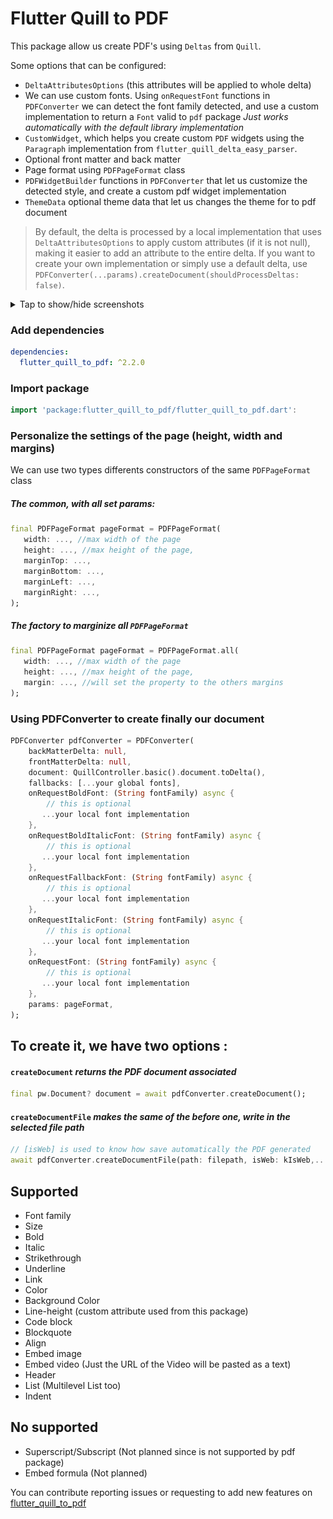 # Flutter Quill to PDF

This package allow us create PDF's using `Deltas` from `Quill`.

Some options that can be configured:

- `DeltaAttributesOptions` (this attributes will be applied to whole delta)
- We can use custom fonts. Using `onRequestFont` functions in `PDFConverter` we can detect the font family detected, and use a custom implementation to return a `Font` valid to `pdf` package _Just works automatically with the default library implementation_
- `CustomWidget`, which helps you create custom `PDF` widgets using the `Paragraph` implementation from `flutter_quill_delta_easy_parser`.
- Optional front matter and back matter
- Page format using `PDFPageFormat` class
- `PDFWidgetBuilder` functions in `PDFConverter` that let us customize the detected style, and create a custom pdf widget implementation
- `ThemeData` optional theme data that let us changes the theme for to pdf document

> By default, the delta is processed by a local implementation that uses `DeltaAttributesOptions` to apply custom attributes (if it is not null), making it easier to add an attribute to the entire delta. If you want to create your own implementation or simply use a default delta, use `PDFConverter(...params).createDocument(shouldProcessDeltas: false)`.

<details>
    <summary>Tap to show/hide screenshots</summary>
    <br>
<img src="./example/assets/delta_to_convert.jpg" width="250" alt="Delta in editor">
<img src="./example/assets/delta_converted.jpg" width="350" alt="Delta converted in PDF">
</details>

### Add dependencies

```yaml
dependencies:
  flutter_quill_to_pdf: ^2.2.0
```

### Import package

```dart
import 'package:flutter_quill_to_pdf/flutter_quill_to_pdf.dart':
```

### Personalize the settings of the page (height, width and margins)

We can use two types differents constructors of the same `PDFPageFormat` class

##### The common, with all set params:

```dart
final PDFPageFormat pageFormat = PDFPageFormat(
   width: ..., //max width of the page
   height: ..., //max height of the page,
   marginTop: ...,
   marginBottom: ...,
   marginLeft: ...,
   marginRight: ...,
);
```

##### The factory to marginize all `PDFPageFormat`

```dart
final PDFPageFormat pageFormat = PDFPageFormat.all(
   width: ..., //max width of the page
   height: ..., //max height of the page,
   margin: ..., //will set the property to the others margins
);
```

### Using PDFConverter to create finally our document

```dart
PDFConverter pdfConverter = PDFConverter(
    backMatterDelta: null,
    frontMatterDelta: null,
    document: QuillController.basic().document.toDelta(),
    fallbacks: [...your global fonts],
    onRequestBoldFont: (String fontFamily) async {
        // this is optional
       ...your local font implementation
    },
    onRequestBoldItalicFont: (String fontFamily) async {
        // this is optional
       ...your local font implementation
    },
    onRequestFallbackFont: (String fontFamily) async {
        // this is optional
       ...your local font implementation
    },
    onRequestItalicFont: (String fontFamily) async {
        // this is optional
       ...your local font implementation
    },
    onRequestFont: (String fontFamily) async {
        // this is optional
       ...your local font implementation
    },
    params: pageFormat,
);
```

## To create it, we have two options :

#### `createDocument` _returns the PDF document associated_

```dart
final pw.Document? document = await pdfConverter.createDocument();
```

#### `createDocumentFile` _makes the same of the before one, write in the selected file path_

```dart
// [isWeb] is used to know how save automatically the PDF generated
await pdfConverter.createDocumentFile(path: filepath, isWeb: kIsWeb,...other optional params);
```

## Supported

- Font family
- Size
- Bold
- Italic
- Strikethrough
- Underline
- Link
- Color
- Background Color
- Line-height (custom attribute used from this package)
- Code block
- Blockquote
- Align
- Embed image
- Embed video (Just the URL of the Video will be pasted as a text)
- Header
- List (Multilevel List too)
- Indent

## No supported

- Superscript/Subscript (Not planned since is not supported by pdf package)
- Embed formula (Not planned)

You can contribute reporting issues or requesting to add new features on [flutter_quill_to_pdf](https://github.com/CatHood0/flutter_quill_to_pdf)

